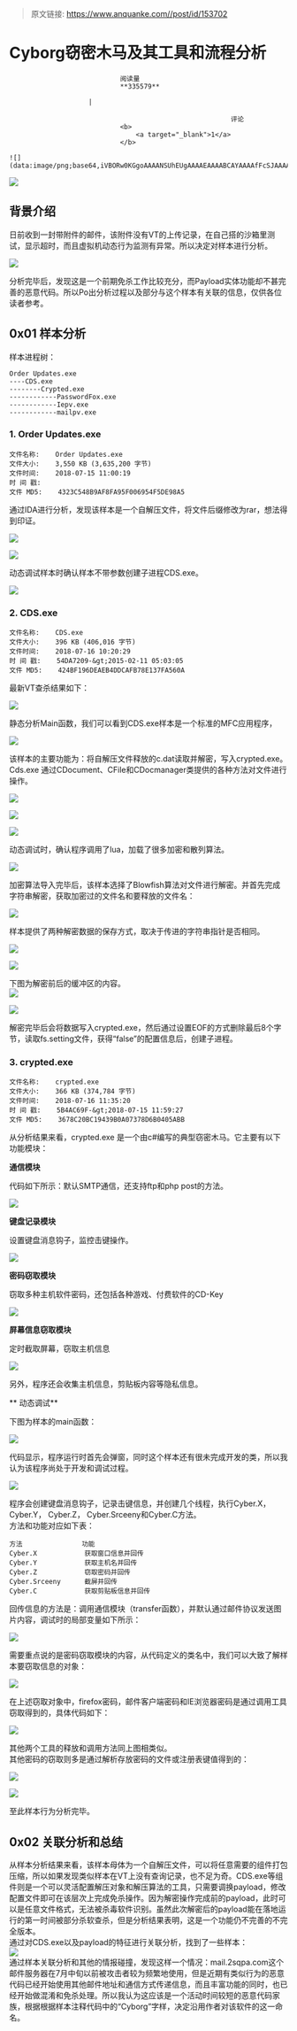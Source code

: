 > 原文链接: https://www.anquanke.com//post/id/153702 


# Cyborg窃密木马及其工具和流程分析


                                阅读量   
                                **335579**
                            
                        |
                        
                                                            评论
                                <b>
                                    <a target="_blank">1</a>
                                </b>
                                                                                                                                    ![](data:image/png;base64,iVBORw0KGgoAAAANSUhEUgAAAAEAAAABCAYAAAAfFcSJAAAAAXNSR0IArs4c6QAAAARnQU1BAACxjwv8YQUAAAAJcEhZcwAADsQAAA7EAZUrDhsAAAANSURBVBhXYzh8+PB/AAffA0nNPuCLAAAAAElFTkSuQmCC)
                                                                                            



[![](https://p4.ssl.qhimg.com/t018827a00bed87f14d.jpg)](https://p4.ssl.qhimg.com/t018827a00bed87f14d.jpg)

## 背景介绍

日前收到一封带附件的邮件，该附件没有VT的上传记录，在自己搭的沙箱里测试，显示超时，而且虚拟机动态行为监测有异常。所以决定对样本进行分析。

[![](https://p0.ssl.qhimg.com/t0113bcb865c14a8d7b.png)](https://p0.ssl.qhimg.com/t0113bcb865c14a8d7b.png)

分析完毕后，发现这是一个前期免杀工作比较充分，而Payload实体功能却不甚完善的恶意代码。所以Po出分析过程以及部分与这个样本有关联的信息，仅供各位读者参考。



## 0x01 样本分析

样本进程树：

```
Order Updates.exe
----CDS.exe
--------Crypted.exe
------------PasswordFox.exe
------------Iepv.exe
------------mailpv.exe
```

### 1. Order Updates.exe

```
文件名称:    Order Updates.exe
文件大小:    3,550 KB (3,635,200 字节)
文件时间:    2018-07-15 11:00:19
时 间 戳:    
文件 MD5:    4323C548B9AF8FA95F006954F5DE98A5
```

通过IDA进行分析，发现该样本是一个自解压文件，将文件后缀修改为rar，想法得到印证。

[![](https://p1.ssl.qhimg.com/t01d1e69b6ca83671b6.png)](https://p1.ssl.qhimg.com/t01d1e69b6ca83671b6.png)

[![](https://p2.ssl.qhimg.com/t01cba15ad1e10d4945.png)](https://p2.ssl.qhimg.com/t01cba15ad1e10d4945.png)

动态调试样本时确认样本不带参数创建子进程CDS.exe。

[![](https://p1.ssl.qhimg.com/t01abd57885319598bd.png)](https://p1.ssl.qhimg.com/t01abd57885319598bd.png)

### 2. CDS.exe

```
文件名称:    CDS.exe
文件大小:    396 KB (406,016 字节)
文件时间:    2018-07-16 10:20:29
时 间 戳:    54DA7209-&gt;2015-02-11 05:03:05
文件 MD5:    424BF196DEAEB4DDCAFB78E137FA560A
```

最新VT查杀结果如下：

[![](https://p3.ssl.qhimg.com/t0118d9c598407efccf.png)](https://p3.ssl.qhimg.com/t0118d9c598407efccf.png)

静态分析Main函数，我们可以看到CDS.exe样本是一个标准的MFC应用程序，

[![](https://p5.ssl.qhimg.com/t0151f34ec54723c560.png)](https://p5.ssl.qhimg.com/t0151f34ec54723c560.png)

该样本的主要功能为：将自解压文件释放的c.dat读取并解密，写入crypted.exe。Cds.exe 通过CDocument、CFile和CDocmanager类提供的各种方法对文件进行操作。

[![](https://p1.ssl.qhimg.com/t012b256906391c1f00.png)](https://p1.ssl.qhimg.com/t012b256906391c1f00.png)

[![](https://p3.ssl.qhimg.com/t01ef46633907fc3d2b.png)](https://p3.ssl.qhimg.com/t01ef46633907fc3d2b.png)

[![](https://p5.ssl.qhimg.com/t01b530924694548e7b.png)](https://p5.ssl.qhimg.com/t01b530924694548e7b.png)

动态调试时，确认程序调用了lua，加载了很多加密和散列算法。

[![](https://p0.ssl.qhimg.com/t012177134dc7b23067.png)](https://p0.ssl.qhimg.com/t012177134dc7b23067.png)

加密算法导入完毕后，该样本选择了Blowfish算法对文件进行解密。并首先完成字符串解密，获取加密过的文件名和要释放的文件名：

[![](https://p5.ssl.qhimg.com/t0155284ff5f6143147.png)](https://p5.ssl.qhimg.com/t0155284ff5f6143147.png)

样本提供了两种解密数据的保存方式，取决于传进的字符串指针是否相同。

[![](https://p4.ssl.qhimg.com/t015076b6ebb47836e8.jpg)](https://p4.ssl.qhimg.com/t015076b6ebb47836e8.jpg)

[![](https://p1.ssl.qhimg.com/t01cb435be04e1fc235.png)](https://p1.ssl.qhimg.com/t01cb435be04e1fc235.png)

下图为解密前后的缓冲区的内容。<br>[![](https://p2.ssl.qhimg.com/t011f5cd1748d4e4818.png)](https://p2.ssl.qhimg.com/t011f5cd1748d4e4818.png)

[![](https://p0.ssl.qhimg.com/t019439a4684c8ce596.png)](https://p0.ssl.qhimg.com/t019439a4684c8ce596.png)

解密完毕后会将数据写入crypted.exe，然后通过设置EOF的方式删除最后8个字节，读取fs.setting文件，获得“false”的配置信息后，创建子进程。

### 3. crypted.exe

```
文件名称:    crypted.exe
文件大小:    366 KB (374,784 字节)
文件时间:    2018-07-16 11:35:20
时 间 戳:    5B4AC69F-&gt;2018-07-15 11:59:27
文件 MD5:    3678C20BC19439B0A07378D6B0405ABB
```

从分析结果来看，crypted.exe 是一个由c#编写的典型窃密木马。它主要有以下功能模块：

**通信模块**

代码如下所示：默认SMTP通信，还支持ftp和php post的方法。

[![](https://p3.ssl.qhimg.com/t0154be96b8efee8fac.png)](https://p3.ssl.qhimg.com/t0154be96b8efee8fac.png)

**键盘记录模块**

设置键盘消息钩子，监控击键操作。

[![](https://p3.ssl.qhimg.com/t01ffd6868aaeb0cebf.png)](https://p3.ssl.qhimg.com/t01ffd6868aaeb0cebf.png)

**密码窃取模块**

窃取多种主机软件密码，还包括各种游戏、付费软件的CD-Key

[![](https://p0.ssl.qhimg.com/t01944d7d8922d2a854.png)](https://p0.ssl.qhimg.com/t01944d7d8922d2a854.png)

**屏幕信息窃取模块**

定时截取屏幕，窃取主机信息

[![](https://p1.ssl.qhimg.com/t017be9caa28a147289.png)](https://p1.ssl.qhimg.com/t017be9caa28a147289.png)

另外，程序还会收集主机信息，剪贴板内容等隐私信息。

** 动态调试**

下图为样本的main函数：

[![](https://p3.ssl.qhimg.com/t01dca81c8dd816b4e9.png)](https://p3.ssl.qhimg.com/t01dca81c8dd816b4e9.png)

代码显示，程序运行时首先会弹窗，同时这个样本还有很未完成开发的类，所以我认为该程序尚处于开发和调试过程。

[![](https://p1.ssl.qhimg.com/t01a2bfb6ab4aeac986.png)](https://p1.ssl.qhimg.com/t01a2bfb6ab4aeac986.png)

程序会创建键盘消息钩子，记录击键信息，并创建几个线程，执行Cyber.X， Cyber.Y， Cyber.Z， Cyber.Srceeny和Cyber.C方法。<br>
方法和功能对应如下表：

```
方法               功能
Cyber.X            获取窗口信息并回传
Cyber.Y            获取主机名并回传
Cyber.Z            窃取密码并回传
Cyber.Srceeny      截屏并回传
Cyber.C            获取剪贴板信息并回传
```

回传信息的方法是：调用通信模块（transfer函数），并默认通过邮件协议发送图片内容，调试时的局部变量如下所示：

[![](https://p0.ssl.qhimg.com/t0185db26a7afce46a0.png)](https://p0.ssl.qhimg.com/t0185db26a7afce46a0.png)

需要重点说的是密码窃取模块的内容，从代码定义的类名中，我们可以大致了解样本要窃取信息的对象：

[![](https://p3.ssl.qhimg.com/t012e1f4e152adb5cfe.png)](https://p3.ssl.qhimg.com/t012e1f4e152adb5cfe.png)

在上述窃取对象中，firefox密码，邮件客户端密码和IE浏览器密码是通过调用工具窃取得到的，具体代码如下：

[![](https://p0.ssl.qhimg.com/t01aed50785057e8721.png)](https://p0.ssl.qhimg.com/t01aed50785057e8721.png)

其他两个工具的释放和调用方法同上图相类似。<br>
其他密码的窃取则多是通过解析存放密码的文件或注册表键值得到的：

[![](https://p2.ssl.qhimg.com/t0107e7d2a55d4d78be.png)](https://p2.ssl.qhimg.com/t0107e7d2a55d4d78be.png)

[![](https://p2.ssl.qhimg.com/t015c1ac63ef5e75682.png)](https://p2.ssl.qhimg.com/t015c1ac63ef5e75682.png)

至此样本行为分析完毕。



## 0x02 关联分析和总结

从样本分析结果来看，该样本母体为一个自解压文件，可以将任意需要的组件打包压缩，所以如果发现类似样本在VT上没有查询记录，也不足为奇。CDS.exe等组件则是一个可以灵活配置解压对象和解压算法的工具，只需要调换payload，修改配置文件即可在该层次上完成免杀操作。因为解密操作完成前的payload，此时可以是任意文件格式，无法被杀毒软件识别。虽然此次解密后的payload能在落地运行的第一时间被部分杀软查杀，但是分析结果表明，这是一个功能仍不完善的不完全版本。<br>
通过对CDS.exe以及payload的特征进行关联分析，找到了一些样本：<br>[![](https://p0.ssl.qhimg.com/t011c4b60bcf88e4f80.png)](https://p0.ssl.qhimg.com/t011c4b60bcf88e4f80.png)<br>
通过样本关联分析和其他的情报碰撞，发现这样一个情况：mail.2sqpa.com这个邮件服务器在7月中旬以前被攻击者较为频繁地使用，但是近期有类似行为的恶意代码已经开始使用其他邮件地址和通信方式传递信息，而且丰富功能的同时，也已经开始做混淆和免杀处理。所以我认为这应该是一个活动时间较短的恶意代码家族，根据根据样本注释代码中的“Cyborg”字样，决定沿用作者对该软件的这一命名。
